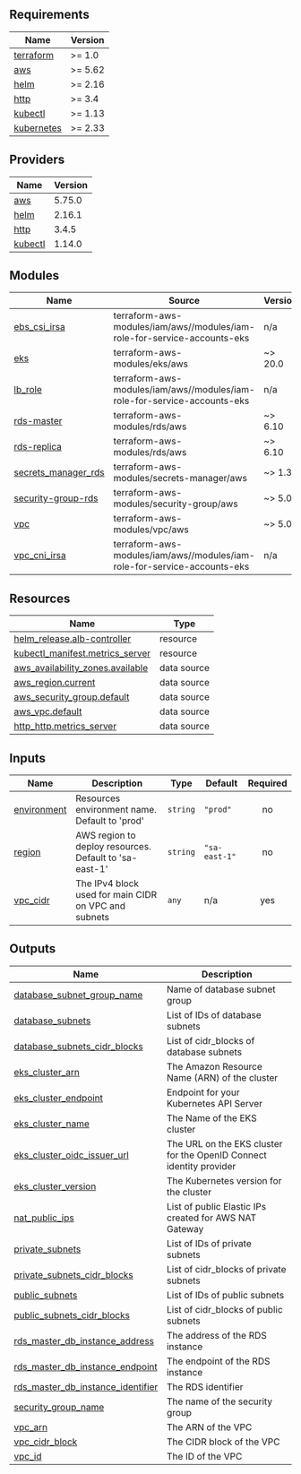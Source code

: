 ## Requirements

| Name | Version |
|------|---------|
| <a name="requirement_terraform"></a> [terraform](#requirement\_terraform) | >= 1.0 |
| <a name="requirement_aws"></a> [aws](#requirement\_aws) | >= 5.62 |
| <a name="requirement_helm"></a> [helm](#requirement\_helm) | >= 2.16 |
| <a name="requirement_http"></a> [http](#requirement\_http) | >= 3.4 |
| <a name="requirement_kubectl"></a> [kubectl](#requirement\_kubectl) | >= 1.13 |
| <a name="requirement_kubernetes"></a> [kubernetes](#requirement\_kubernetes) | >= 2.33 |

## Providers

| Name | Version |
|------|---------|
| <a name="provider_aws"></a> [aws](#provider\_aws) | 5.75.0 |
| <a name="provider_helm"></a> [helm](#provider\_helm) | 2.16.1 |
| <a name="provider_http"></a> [http](#provider\_http) | 3.4.5 |
| <a name="provider_kubectl"></a> [kubectl](#provider\_kubectl) | 1.14.0 |

## Modules

| Name | Source | Version |
|------|--------|---------|
| <a name="module_ebs_csi_irsa"></a> [ebs\_csi\_irsa](#module\_ebs\_csi\_irsa) | terraform-aws-modules/iam/aws//modules/iam-role-for-service-accounts-eks | n/a |
| <a name="module_eks"></a> [eks](#module\_eks) | terraform-aws-modules/eks/aws | ~> 20.0 |
| <a name="module_lb_role"></a> [lb\_role](#module\_lb\_role) | terraform-aws-modules/iam/aws//modules/iam-role-for-service-accounts-eks | n/a |
| <a name="module_rds-master"></a> [rds-master](#module\_rds-master) | terraform-aws-modules/rds/aws | ~> 6.10 |
| <a name="module_rds-replica"></a> [rds-replica](#module\_rds-replica) | terraform-aws-modules/rds/aws | ~> 6.10 |
| <a name="module_secrets_manager_rds"></a> [secrets\_manager\_rds](#module\_secrets\_manager\_rds) | terraform-aws-modules/secrets-manager/aws | ~> 1.3 |
| <a name="module_security-group-rds"></a> [security-group-rds](#module\_security-group-rds) | terraform-aws-modules/security-group/aws | ~> 5.0 |
| <a name="module_vpc"></a> [vpc](#module\_vpc) | terraform-aws-modules/vpc/aws | ~> 5.0 |
| <a name="module_vpc_cni_irsa"></a> [vpc\_cni\_irsa](#module\_vpc\_cni\_irsa) | terraform-aws-modules/iam/aws//modules/iam-role-for-service-accounts-eks | n/a |

## Resources

| Name | Type |
|------|------|
| [helm_release.alb-controller](https://registry.terraform.io/providers/hashicorp/helm/latest/docs/resources/release) | resource |
| [kubectl_manifest.metrics_server](https://registry.terraform.io/providers/gavinbunney/kubectl/latest/docs/resources/manifest) | resource |
| [aws_availability_zones.available](https://registry.terraform.io/providers/hashicorp/aws/latest/docs/data-sources/availability_zones) | data source |
| [aws_region.current](https://registry.terraform.io/providers/hashicorp/aws/latest/docs/data-sources/region) | data source |
| [aws_security_group.default](https://registry.terraform.io/providers/hashicorp/aws/latest/docs/data-sources/security_group) | data source |
| [aws_vpc.default](https://registry.terraform.io/providers/hashicorp/aws/latest/docs/data-sources/vpc) | data source |
| [http_http.metrics_server](https://registry.terraform.io/providers/hashicorp/http/latest/docs/data-sources/http) | data source |

## Inputs

| Name | Description | Type | Default | Required |
|------|-------------|------|---------|:--------:|
| <a name="input_environment"></a> [environment](#input\_environment) | Resources environment name. Default to 'prod' | `string` | `"prod"` | no |
| <a name="input_region"></a> [region](#input\_region) | AWS region to deploy resources. Default to 'sa-east-1' | `string` | `"sa-east-1"` | no |
| <a name="input_vpc_cidr"></a> [vpc\_cidr](#input\_vpc\_cidr) | The IPv4 block used for main CIDR on VPC and subnets | `any` | n/a | yes |

## Outputs

| Name | Description |
|------|-------------|
| <a name="output_database_subnet_group_name"></a> [database\_subnet\_group\_name](#output\_database\_subnet\_group\_name) | Name of database subnet group |
| <a name="output_database_subnets"></a> [database\_subnets](#output\_database\_subnets) | List of IDs of database subnets |
| <a name="output_database_subnets_cidr_blocks"></a> [database\_subnets\_cidr\_blocks](#output\_database\_subnets\_cidr\_blocks) | List of cidr\_blocks of database subnets |
| <a name="output_eks_cluster_arn"></a> [eks\_cluster\_arn](#output\_eks\_cluster\_arn) | The Amazon Resource Name (ARN) of the cluster |
| <a name="output_eks_cluster_endpoint"></a> [eks\_cluster\_endpoint](#output\_eks\_cluster\_endpoint) | Endpoint for your Kubernetes API Server |
| <a name="output_eks_cluster_name"></a> [eks\_cluster\_name](#output\_eks\_cluster\_name) | The Name of the EKS cluster |
| <a name="output_eks_cluster_oidc_issuer_url"></a> [eks\_cluster\_oidc\_issuer\_url](#output\_eks\_cluster\_oidc\_issuer\_url) | The URL on the EKS cluster for the OpenID Connect identity provider |
| <a name="output_eks_cluster_version"></a> [eks\_cluster\_version](#output\_eks\_cluster\_version) | The Kubernetes version for the cluster |
| <a name="output_nat_public_ips"></a> [nat\_public\_ips](#output\_nat\_public\_ips) | List of public Elastic IPs created for AWS NAT Gateway |
| <a name="output_private_subnets"></a> [private\_subnets](#output\_private\_subnets) | List of IDs of private subnets |
| <a name="output_private_subnets_cidr_blocks"></a> [private\_subnets\_cidr\_blocks](#output\_private\_subnets\_cidr\_blocks) | List of cidr\_blocks of private subnets |
| <a name="output_public_subnets"></a> [public\_subnets](#output\_public\_subnets) | List of IDs of public subnets |
| <a name="output_public_subnets_cidr_blocks"></a> [public\_subnets\_cidr\_blocks](#output\_public\_subnets\_cidr\_blocks) | List of cidr\_blocks of public subnets |
| <a name="output_rds_master_db_instance_address"></a> [rds\_master\_db\_instance\_address](#output\_rds\_master\_db\_instance\_address) | The address of the RDS instance |
| <a name="output_rds_master_db_instance_endpoint"></a> [rds\_master\_db\_instance\_endpoint](#output\_rds\_master\_db\_instance\_endpoint) | The endpoint of the RDS instance |
| <a name="output_rds_master_db_instance_identifier"></a> [rds\_master\_db\_instance\_identifier](#output\_rds\_master\_db\_instance\_identifier) | The RDS identifier |
| <a name="output_security_group_name"></a> [security\_group\_name](#output\_security\_group\_name) | The name of the security group |
| <a name="output_vpc_arn"></a> [vpc\_arn](#output\_vpc\_arn) | The ARN of the VPC |
| <a name="output_vpc_cidr_block"></a> [vpc\_cidr\_block](#output\_vpc\_cidr\_block) | The CIDR block of the VPC |
| <a name="output_vpc_id"></a> [vpc\_id](#output\_vpc\_id) | The ID of the VPC |
